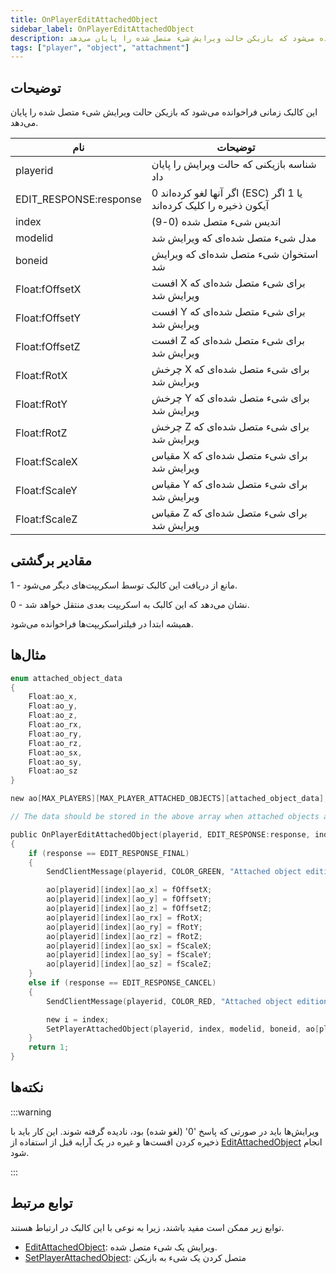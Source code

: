 ```yaml
---
title: OnPlayerEditAttachedObject
sidebar_label: OnPlayerEditAttachedObject
description: این کالبک زمانی فراخوانده می‌شود که بازیکن حالت ویرایش شیء متصل شده را پایان می‌دهد.
tags: ["player", "object", "attachment"]
---
```


## توضیحات

این کالبک زمانی فراخوانده می‌شود که بازیکن حالت ویرایش شیء متصل شده را پایان می‌دهد.

| نام                   | توضیحات                                                      |
| ---------------------- | ------------------------------------------------------------ |
| playerid               | شناسه بازیکنی که حالت ویرایش را پایان داد                  |
| EDIT_RESPONSE:response | 0 اگر آنها لغو کرده‌اند (ESC) یا 1 اگر آیکون ذخیره را کلیک کرده‌اند |
| index                  | اندیس شیء متصل شده (0-9)                                    |
| modelid                | مدل شیء متصل شده‌ای که ویرایش شد                            |
| boneid                 | استخوان شیء متصل شده‌ای که ویرایش شد                        |
| Float:fOffsetX         | افست X برای شیء متصل شده‌ای که ویرایش شد                   |
| Float:fOffsetY         | افست Y برای شیء متصل شده‌ای که ویرایش شد                   |
| Float:fOffsetZ         | افست Z برای شیء متصل شده‌ای که ویرایش شد                   |
| Float:fRotX            | چرخش X برای شیء متصل شده‌ای که ویرایش شد                   |
| Float:fRotY            | چرخش Y برای شیء متصل شده‌ای که ویرایش شد                   |
| Float:fRotZ            | چرخش Z برای شیء متصل شده‌ای که ویرایش شد                   |
| Float:fScaleX          | مقیاس X برای شیء متصل شده‌ای که ویرایش شد                  |
| Float:fScaleY          | مقیاس Y برای شیء متصل شده‌ای که ویرایش شد                  |
| Float:fScaleZ          | مقیاس Z برای شیء متصل شده‌ای که ویرایش شد                  |

## مقادیر برگشتی

1 - مانع از دریافت این کالبک توسط اسکریپت‌های دیگر می‌شود.

0 - نشان می‌دهد که این کالبک به اسکریپت بعدی منتقل خواهد شد.

همیشه ابتدا در فیلتراسکریپت‌ها فراخوانده می‌شود.

## مثال‌ها

```c
enum attached_object_data
{
    Float:ao_x,
    Float:ao_y,
    Float:ao_z,
    Float:ao_rx,
    Float:ao_ry,
    Float:ao_rz,
    Float:ao_sx,
    Float:ao_sy,
    Float:ao_sz
}

new ao[MAX_PLAYERS][MAX_PLAYER_ATTACHED_OBJECTS][attached_object_data];

// The data should be stored in the above array when attached objects are attached.

public OnPlayerEditAttachedObject(playerid, EDIT_RESPONSE:response, index, modelid, boneid, Float:fOffsetX, Float:fOffsetY, Float:fOffsetZ, Float:fRotX, Float:fRotY, Float:fRotZ, Float:fScaleX, Float:fScaleY, Float:fScaleZ)
{
    if (response == EDIT_RESPONSE_FINAL)
    {
        SendClientMessage(playerid, COLOR_GREEN, "Attached object edition saved.");

        ao[playerid][index][ao_x] = fOffsetX;
        ao[playerid][index][ao_y] = fOffsetY;
        ao[playerid][index][ao_z] = fOffsetZ;
        ao[playerid][index][ao_rx] = fRotX;
        ao[playerid][index][ao_ry] = fRotY;
        ao[playerid][index][ao_rz] = fRotZ;
        ao[playerid][index][ao_sx] = fScaleX;
        ao[playerid][index][ao_sy] = fScaleY;
        ao[playerid][index][ao_sz] = fScaleZ;
    }
    else if (response == EDIT_RESPONSE_CANCEL)
    {
        SendClientMessage(playerid, COLOR_RED, "Attached object edition not saved.");

        new i = index;
        SetPlayerAttachedObject(playerid, index, modelid, boneid, ao[playerid][i][ao_x], ao[playerid][i][ao_y], ao[playerid][i][ao_z], ao[playerid][i][ao_rx], ao[playerid][i][ao_ry], ao[playerid][i][ao_rz], ao[playerid][i][ao_sx], ao[playerid][i][ao_sy], ao[playerid][i][ao_sz]);
    }
    return 1;
}
```

## نکته‌ها

:::warning

ویرایش‌ها باید در صورتی که پاسخ '0' (لغو شده) بود، نادیده گرفته شوند. این کار باید با ذخیره کردن افست‌ها و غیره در یک آرایه قبل از استفاده از [EditAttachedObject](../functions/EditAttachedObject) انجام شود.

:::

## توابع مرتبط

توابع زیر ممکن است مفید باشند، زیرا به نوعی با این کالبک در ارتباط هستند.

- [EditAttachedObject](../functions/EditAttachedObject): ویرایش یک شیء متصل شده.
- [SetPlayerAttachedObject](../functions/SetPlayerAttachedObject): متصل کردن یک شیء به بازیکن